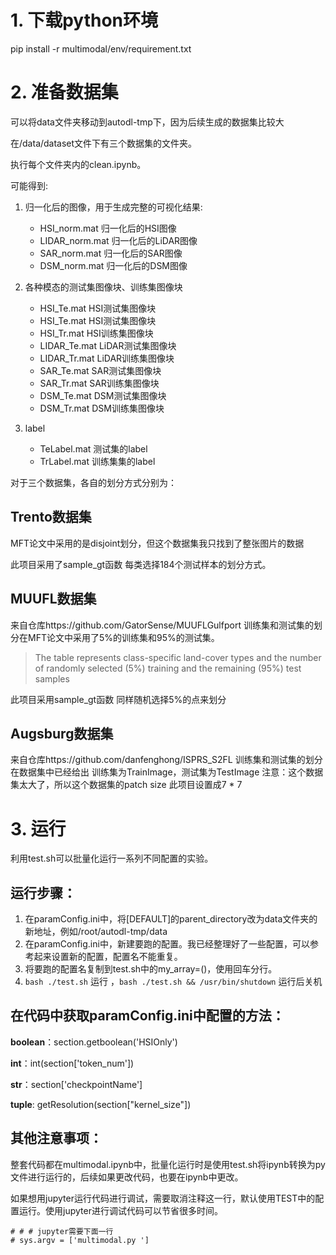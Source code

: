 

# 1. 下载python环境
pip install -r multimodal/env/requirement.txt

# 2. 准备数据集
可以将data文件夹移动到autodl-tmp下，因为后续生成的数据集比较大

在/data/dataset文件下有三个数据集的文件夹。

执行每个文件夹内的clean.ipynb。

可能得到:
1. 归一化后的图像，用于生成完整的可视化结果:
   - HSI_norm.mat 归一化后的HSI图像
   - LIDAR_norm.mat 归一化后的LiDAR图像
   - SAR_norm.mat 归一化后的SAR图像
   - DSM_norm.mat 归一化后的DSM图像
 
2. 各种模态的测试集图像块、训练集图像块
   - HSI_Te.mat HSI测试集图像块
   - HSI_Te.mat HSI测试集图像块
   - HSI_Tr.mat HSI训练集图像块
   - LIDAR_Te.mat LiDAR测试集图像块
   - LIDAR_Tr.mat LiDAR训练集图像块
   - SAR_Te.mat SAR测试集图像块
   - SAR_Tr.mat SAR训练集图像块
   - DSM_Te.mat DSM测试集图像块
   - DSM_Tr.mat DSM训练集图像块

3. label
   - TeLabel.mat 测试集的label
   - TrLabel.mat 训练集集的label

对于三个数据集，各自的划分方式分别为：
## Trento数据集
MFT论文中采用的是disjoint划分，但这个数据集我只找到了整张图片的数据

此项目采用了sample_gt函数 每类选择184个测试样本的划分方式。

## MUUFL数据集
来自仓库https://github.com/GatorSense/MUUFLGulfport
训练集和测试集的划分在MFT论文中采用了5%的训练集和95%的测试集。
>  The table represents class-specific land-cover types and the number of randomly selected (5%) training and the remaining (95%) test samples

此项目采用sample_gt函数 同样随机选择5%的点来划分

## Augsburg数据集
来自仓库https://github.com/danfenghong/ISPRS_S2FL
训练集和测试集的划分在数据集中已经给出
训练集为TrainImage，测试集为TestImage
注意：这个数据集太大了，所以这个数据集的patch size 此项目设置成7 * 7

# 3. 运行
利用test.sh可以批量化运行一系列不同配置的实验。

## 运行步骤：
1. 在paramConfig.ini中，将[DEFAULT]的parent_directory改为data文件夹的新地址，例如/root/autodl-tmp/data
2. 在paramConfig.ini中，新建要跑的配置。我已经整理好了一些配置，可以参考起来设置新的配置，配置名不能重复。
3. 将要跑的配置名复制到test.sh中的my_array=()，使用回车分行。
3. `bash ./test.sh`  运行 ，` bash ./test.sh && /usr/bin/shutdown `  运行后关机

## 在代码中获取paramConfig.ini中配置的方法：

**boolean**：section.getboolean('HSIOnly')

**int**：int(section['token_num'])

**str**：section['checkpointName']

**tuple**: getResolution(section["kernel_size"])

## 其他注意事项：
整套代码都在multimodal.ipynb中，批量化运行时是使用test.sh将ipynb转换为py文件进行运行的，后续如果更改代码，也要在ipynb中更改。

如果想用jupyter运行代码进行调试，需要取消注释这一行，默认使用TEST中的配置运行。使用jupyter进行调试代码可以节省很多时间。
```jupyter
# # # jupyter需要下面一行
# sys.argv = ['multimodal.py ']
```
